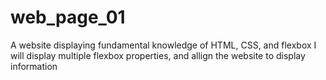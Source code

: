 # web_page_01
A website displaying fundamental knowledge of HTML, CSS, and flexbox
I will display multiple flexbox properties, and allign the website to display information

